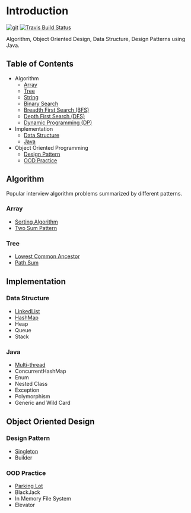 # Introduction

[![git](https://badgen.net/badge/git/zdong1995/blue?icon=github)](https://github.com/zdong1995/) [![Travis Build Status](https://travis-ci.org/zdong1995/coding-interview.svg?branch=master)](https://travis-ci.org/github/zdong1995/coding-interview)

Algorithm, Object Oriented Design, Data Structure, Design Patterns using Java.

## Table of Contents

* Algorithm
  * [Array](docs/algorithm/array/)
  * [Tree](docs/algorithm/tree/)
  * [String](https://github.com/zdong1995/coding-interview#string)
  * [Binary Search](https://github.com/zdong1995/coding-interview#binary-search)
  * [Breadth First Search \(BFS\)](https://github.com/zdong1995/coding-interview#bfs)
  * [Depth First Search \(DFS\)](https://github.com/zdong1995/coding-interview#dfs)
  * [Dynamic Programming \(DP\)](https://github.com/zdong1995/coding-interview#dp)
* Implementation
  * [Data Structure](https://github.com/zdong1995/coding-interview#data-structure)
  * [Java](https://github.com/zdong1995/coding-interview#java)
* Object Oriented Programming
  * [Design Pattern](https://github.com/zdong1995/coding-interview#design-pattern)
  * [OOD Practice](https://github.com/zdong1995/coding-interview#ood-practice)

## Algorithm

Popular interview algorithm problems summarized by different patterns.

### Array

* [Sorting Algorithm](docs/algorithm/array/1.1-sorting-algorithm.md)
* [Two Sum Pattern](docs/algorithm/array/1.2-two-sum.md)

### Tree

* [Lowest Common Ancestor](docs/algorithm/tree/2.1-lca.md)
* [Path Sum](docs/algorithm/tree/2.2-path-sum.md)

## Implementation

### Data Structure

* [LinkedList](docs/implementation/data-structure/1.1-linkedlist.md)
* [HashMap](docs/implementation/data-structure/1.2-hashmap.md)
* Heap
* Queue
* Stack

### Java

* [Multi-thread](docs/implementation/java/2.1-multi-thread.md)
* ConcurrentHashMap
* Enum
* Nested Class
* Exception
* Polymorphism
* Generic and Wild Card

## Object Oriented Design

### Design Pattern

* [Singleton](docs/object-oriented-design/designpattern/1.1-singleton.md)
* Builder

### OOD Practice

* [Parking Lot](docs/object-oriented-design/ood/2.1-parking-lot.md)
* BlackJack
* In Memory File System
* Elevator

